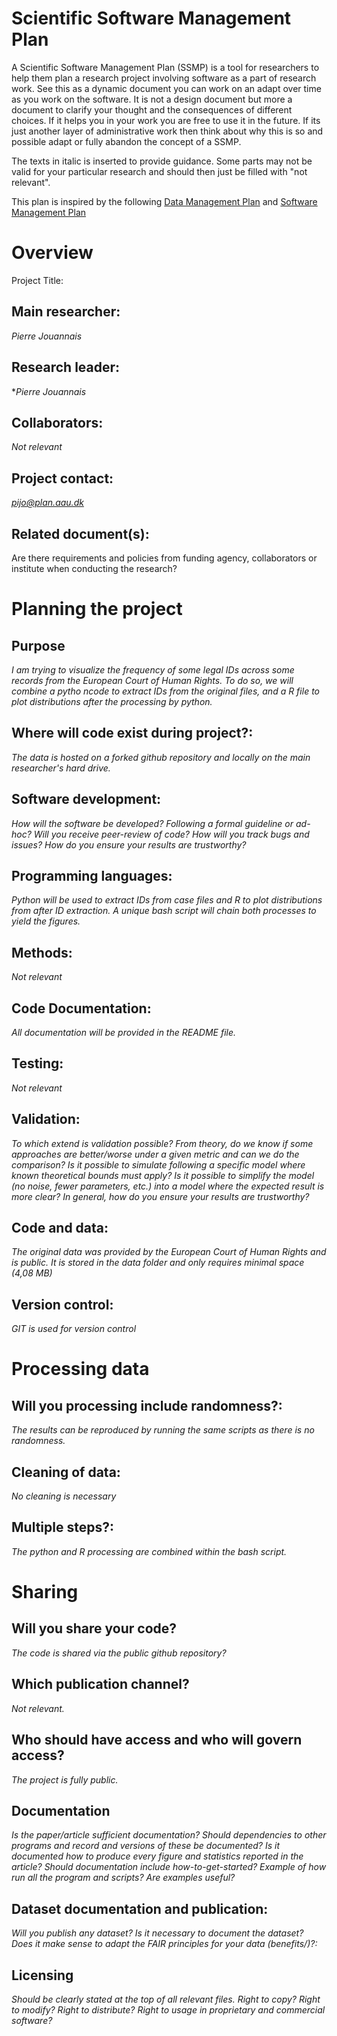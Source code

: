 # Scientific Software Management Plan

A Scientific Software Management Plan (SSMP) is a tool for researchers to help them plan a research project involving software as a part of research work. See this as a dynamic document you can work on an adapt over time as you work on the software. It is not a design document but more a document to clarify your thought and the consequences of different choices. If it helps you in your work you are free to use it in the future. If its just another layer of administrative work then think about why this is so and possible adapt or fully abandon the concept of a SSMP.

The texts in italic is inserted to provide guidance. Some parts may not be valid for your particular research and should then just be filled with "not relevant".

This plan is inspired by the following [Data Management Plan](https://healthsciences.ku.dk/research/responsible-conduct-of-research/SUND_Data_Management_Plan_Template_Final.docx/SUND_Data_Management_Plan_Template_Final.docx) and [Software Management Plan](https://doi.org/10.5281/zenodo.2159713)

# Overview

Project Title:

## Main researcher: 
*Pierre Jouannais*

## Research leader: 
**Pierre Jouannais*

## Collaborators: 
*Not relevant*

## Project contact: 
*pijo@plan.aau.dk*

## Related document(s): 

Are there requirements and policies from funding agency, collaborators or institute when conducting the research? 

# Planning the project

## Purpose
*I am trying to visualize the frequency of some legal IDs across some records from the European Court of Human Rights. To do so, we will combine a pytho ncode to extract IDs from the original files, and a R file to plot distributions after the processing by python.*

## Where will code exist during project?: 
*The data is hosted on a forked github repository and locally on the main researcher's hard drive.*

## Software development: 
*How will the software be developed? Following a formal guideline or ad-hoc? Will you receive peer-review of code? How will you track bugs and issues? How do you ensure your results are trustworthy?*

## Programming languages:
*Python will be used to extract IDs from case files and R to plot distributions from after ID extraction. A unique bash script will chain both processes to yield the figures.*

## Methods: 
*Not relevant* 

## Code Documentation: 
*All documentation will be provided in the README file.*

## Testing: 
*Not relevant* 

## Validation: 
*To which extend is validation possible? From theory, do we know if some approaches are better/worse under a given metric and can we do the comparison?
Is it possible to simulate following a specific model where known theoretical bounds must apply? Is it possible to simplify the model (no noise, fewer parameters, etc.) into a model where the expected result is more clear? In general, how do you ensure your results are trustworthy?*

## Code and data: 
*The original data was provided by the European Court of Human Rights and is public. It is stored in the data folder and only requires minimal space (4,08 MB)*

## Version control: 
*GIT is used for version control*

# Processing data

##  Will you processing include randomness?: 
*The results can be reproduced by running the same scripts as there is no randomness.*

## Cleaning of data: 
*No cleaning is necessary*

## Multiple steps?: 
*The python and R processing are combined within the bash script.*

# Sharing
## Will you share your code? 
*The code is shared via the public github repository?*

## Which publication channel? 
*Not relevant.*

## Who should have access and who will govern access?
*The project is fully public.*

## Documentation 
*Is the paper/article sufficient documentation? Should dependencies to other programs and record and versions of these be documented? Is it documented how to produce every figure and statistics reported in the article? Should documentation include how-to-get-started? Example of how run all the program and scripts? Are examples useful?*

## Dataset documentation and publication: 
*Will you publish any dataset? Is it necessary to document the dataset? Does it make sense to adapt the FAIR principles for your data (benefits/)?:*

## Licensing 
*Should be clearly stated at the top of all relevant files. Right to copy? Right to modify? Right to distribute? Right to usage in proprietary and commercial software?*

